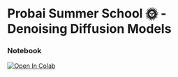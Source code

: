 
# Probai Summer School 🌞 - Denoising Diffusion Models

### Notebook
[![Open In Colab](https://colab.research.google.com/assets/colab-badge.svg)](https://colab.research.google.com/drive/1P-5yL4PFONx03Ekpu1vsNp3ghkFoOR_2?usp=sharing)

